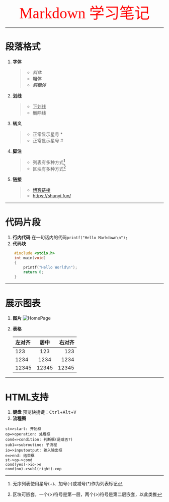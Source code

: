 <div align='center'><font face ="楷体" color = red size ="64">Markdown 学习笔记</font></div>

***
# 段落格式
1. **字体**
    > + *斜体*
    > + **粗体**
    > + ***斜粗体***
2. **划线**
    > - <u>下划线</u>
    > - ~~删除线~~
3. **转义**
    > * 正常显示星号 \*
    > * 正常显示星号 \#
4. **脚注**
    > * 列表有多种方式[^1]
   > * 区块有多种方式[^2]
   
   [^1]:无序列表使用星号(+)、加号(-)或减号(*)作为列表标记
   [^2]:区块可嵌套，一个(>)符号是第一层，两个(>)符号是第二层嵌套，以此类推
5. **链接**
    > + [博客链接](https://shunyi.fun/)
    > + <https://shunyi.fun/>
***
# 代码片段
1. **行内代码**
    在一句话内的代码`printf("Hello Markdown\n");`
2. **代码块**
```C
    #include <stdio.h>
    int main(void)
    {
        printf("Hello World\n");
        return 0;
    }
```
***
# 展示图表
1. **图片**
    ![HomePage](https://shunyi.fun/wp-content/uploads/2019/06/home-page-1-e1561725613867.jpg)
2. **表格**
    
    | 左对齐 | 居中  | 右对齐 |
    | :----- | :---: | -----: |
    | 123    |  123  |    123 |
    | 1234   | 1234  |   1234 |
    | 12345  | 12345 |  12345 |
***
# HTML支持
1. **键盘**
   预览快捷键：<kbd>Ctrl</kbd>+<kbd>Alt</kbd>+<kbd>V</kbd>
2. **流程图**
```flow
st=>start: 开始框
op=>operation: 处理框
cond=>condition: 判断框(是或否?)
sub1=>subroutine: 子流程
io=>inputoutput: 输入输出框
e=>end: 结束框
st->op->cond
cond(yes)->io->e
cond(no)->sub1(right)->op
```